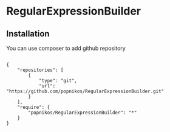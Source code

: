 # RegularExpressionBuilder
## Installation
You can use composer to add github repository
<pre><code class="json">
{
    "repositories": [
        {
            "type": "git",
            "url": "https://github.com/popnikos/RegularExpressionBuilder.git"
        }
    ],
    "require": {
        "popnikos/RegularExpressionBuilder": "*"
    }
}
</code></pre>